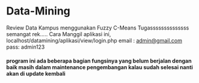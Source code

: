 # Data-Mining
Review Data Kampus menggunakan Fuzzy C-Means
Tugassssssssssssss semangat rek.....
Cara Manggil aplikasi ini, localhost/datamining/aplikasi/view/login.php
email : admin@gmail.com
pass: admin123
#### program ini ada beberapa bagian fungsinya yang belum berjalan dengan baik masih dalam maintenance pengembangan kalau sudah selesai nanti akan di update kembali ####
